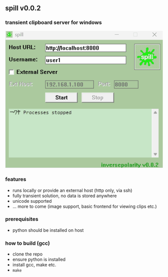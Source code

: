 ## spill v0.0.2
### transient clipboard server for windows

![](spill.gif)


### features

- runs locally or provide an external host (http only, via ssh)
- fully transient solution, no data is stored anywhere
- unicode supported
- ... more to come (image support, basic frontend for viewing clips etc.)


### prerequisites

- python should be installed on host

### how to build (gcc)

- clone the repo
- ensure python is installed
- install gcc, make etc.
- `make`